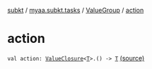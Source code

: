 [subkt](../../index.md) / [myaa.subkt.tasks](../index.md) / [ValueGroup](index.md) / [action](./action.md)

# action

`val action: `[`ValueClosure`](../-value-closure/index.md)`<`[`T`](index.md#T)`>.() -> `[`T`](index.md#T) [(source)](https://github.com/Myaamori/SubKt/blob/0.1.11/src/main/kotlin/myaa/subkt/tasks/tasks.kt#L550)